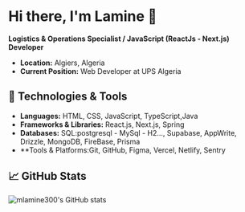 # Hi there, I'm Lamine 👋

**Logistics & Operations Specialist / JavaScript (ReactJs - Next.js) Developer**

- **Location:** Algiers, Algeria
- **Current Position:** Web Developer at UPS Algeria

## 🔧 Technologies & Tools

- **Languages:** HTML, CSS, JavaScript, TypeScript,Java 
- **Frameworks & Libraries:**  React.js, Next.js, Spring
- **Databases:** SQL:postgresql - MySql - H2..., Supabase, AppWrite, Drizzle, MongoDB, FireBase, Prisma
- **Tools & Platforms:Git, GitHub, Figma, Vercel, Netlify, Sentry

## 📈 GitHub Stats

![mlamine300's GitHub stats](https://github-readme-stats.vercel.app/api?username=mlamine300&show_icons=true&theme=radical)





<!--
**mlamine300/mlamine300** is a ✨ _special_ ✨ repository because its `README.md` (this file) appears on your GitHub profile.

Here are some ideas to get you started:

- 🔭 I’m currently working on ...
- 🌱 I’m currently learning ...
- 👯 I’m looking to collaborate on ...
- 🤔 I’m looking for help with ...
- 💬 Ask me about ...
- 📫 How to reach me: ...
- 😄 Pronouns: ...
- ⚡ Fun fact: ...
-->
